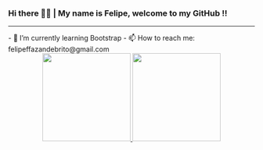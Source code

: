 ### Hi there 👋👋 | My name is Felipe, welcome to my GitHub !!
<hr>
- 🌱 I’m currently learning Bootstrap
- 📫 How to reach me: felipeffazandebrito@gmail.com


<div align="center">
  <a href="https://github.com/ffaZan">
  <img height="180em" src="https://github-readme-stats.vercel.app/api?username=ffaZan&show_icons=true&theme=dracula&include_all_commits=true&count_private=true"/>
  <img height="180em" src="https://github-readme-stats.vercel.app/api/top-langs/?username=ffaZan&layout=compact&langs_count=7&theme=dracula"/>
</div>
  
